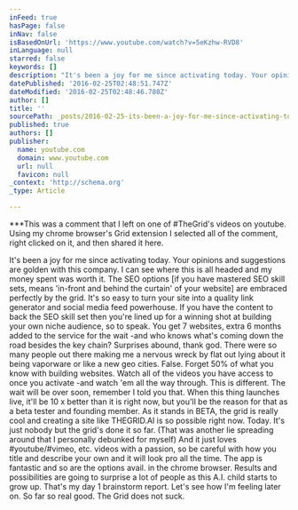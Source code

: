 ```yaml
---
inFeed: true
hasPage: false
inNav: false
isBasedOnUrl: 'https://www.youtube.com/watch?v=5eKzhw-RVD8'
inLanguage: null
starred: false
keywords: []
description: "It's been a joy for me since activating today. Your opinions and suggestions are golden with this company. I can see where this is all headed and my money spent"
datePublished: '2016-02-25T02:48:51.747Z'
dateModified: '2016-02-25T02:48:46.780Z'
author: []
title: ''
sourcePath: _posts/2016-02-25-its-been-a-joy-for-me-since-activating-today-your-opinions.md
published: true
authors: []
publisher:
  name: youtube.com
  domain: www.youtube.com
  url: null
  favicon: null
_context: 'http://schema.org'
_type: Article

---
```

\*\*\*This was a comment that I left on one of \#TheGrid's videos on youtube. Using my chrome browser's Grid extension I selected all of the comment, right clicked on it, and then shared it here. 

It's been a joy for me since activating today. Your opinions and suggestions are golden with this company. I can see where this is all headed and my money spent was worth it. The SEO options \[if you have mastered SEO skill sets, means 'in-front and behind the curtain' of your website\] are embraced perfectly by the grid. It's so easy to turn your site into a quality link generator and social media feed powerhouse. If you have the content to back the SEO skill set then you're lined up for a winning shot at building your own niche audience, so to speak. You get 7 websites, extra 6 months added to the service for the wait -and who knows what's coming down the road besides the key chain? Surprises abound, thank god. There were so many people out there making me a nervous wreck by flat out lying about it being vaporware or like a new geo cities. False. Forget 50% of what you know with building websites. Watch all of the videos you have access to once you activate -and watch 'em all the way through. This is different. The wait will be over soon, remember I told you that. When this thing launches live, it'll be 10 x better than it is right now, but you'll be the reason for that as a beta tester and founding member. As it stands in BETA, the grid is really cool and creating a site like THEGRID.AI is so possible right now. Today. It's just nobody but the grid's done it so far. (That was another lie spreading around that I personally debunked for myself) And it just loves \#youtube/\#vimeo, etc. videos with a passion, so be careful with how you title and describe your own and it will look pro all the time. The app is fantastic and so are the options avail. in the chrome browser. Results and possibilities are going to surprise a lot of people as this A.I. child starts to grow up.﻿ That's my day 1 brainstorm report. Let's see how I'm feeling later on. So far so real good. The Grid does not suck.